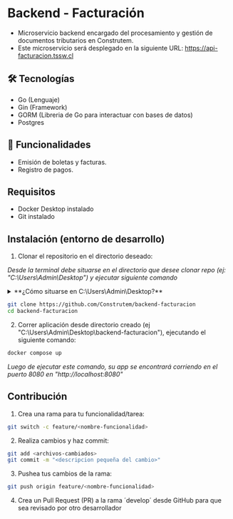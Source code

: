# Backend - Facturación

- Microservicio backend encargado del procesamiento y gestión de documentos tributarios en Construtem.
- Este microservicio será desplegado en la siguiente URL: https://api-facturacion.tssw.cl

## 🛠️ Tecnologías
- Go (Lenguaje)
- Gin (Framework)
- GORM (Libreria de Go para interactuar con bases de datos)
- Postgres

## 🚀 Funcionalidades
- Emisión de boletas y facturas.
- Registro de pagos.

## Requisitos

- Docker Desktop instalado
- Git instalado 

## Instalación (entorno de desarrollo)

1. Clonar el repositorio en el directorio deseado:

*Desde la terminal debe situarse en el directorio que desee clonar repo (ej: "C:\Users\Admin\Desktop") y ejecutar siguiente comando*

<details>

<summary>**¿Cómo situarse en C:\Users\Admin\Desktop?**</summary>

1. Abrir terminal (Ya sea powershell, cmd, git bash, etc)
2. Te encontrarás situado en C:\Users\Admin o algo así
3. Debes ejecutar el comando
```bash
cd .\Desktop\
```
*Cualquier consulta escribirme a wsp +56979828311*
</details>

```bash
git clone https://github.com/Construtem/backend-facturacion
cd backend-facturacion
```
2. Correr aplicación desde directorio creado (ej "C:\Users\Admin\Desktop\backend-facturacion"),
ejecutando el siguiente comando:
```bash
docker compose up
```
*Luego de ejecutar este comando, su app se encontrará corriendo en el puerto 8080 en "http://localhost:8080"*

## Contribución

1. Crea una rama para tu funcionalidad/tarea:

```bash
git switch -c feature/<nombre-funcionalidad>
```

2. Realiza cambios y haz commit:

```bash
git add <archivos-cambiados>
git commit -m "<descripcion pequeña del cambio>"
```

3. Pushea tus cambios de la rama:

```bash
git push origin feature/<nombre-funcionalidad> 
```

4. Crea un Pull Request (PR) a la rama ´develop´ desde GitHub para que sea revisado por otro desarrollador

